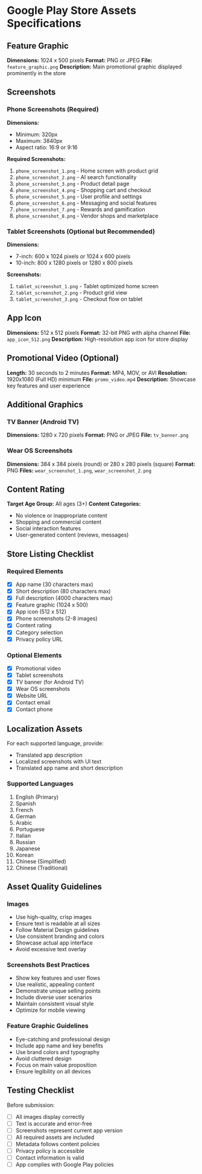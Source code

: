 # Google Play Store Assets Specifications

## Feature Graphic
**Dimensions:** 1024 x 500 pixels
**Format:** PNG or JPEG
**File:** `feature_graphic.png`
**Description:** Main promotional graphic displayed prominently in the store

## Screenshots

### Phone Screenshots (Required)
**Dimensions:** 
- Minimum: 320px
- Maximum: 3840px
- Aspect ratio: 16:9 or 9:16

**Required Screenshots:**
1. `phone_screenshot_1.png` - Home screen with product grid
2. `phone_screenshot_2.png` - AI search functionality
3. `phone_screenshot_3.png` - Product detail page
4. `phone_screenshot_4.png` - Shopping cart and checkout
5. `phone_screenshot_5.png` - User profile and settings
6. `phone_screenshot_6.png` - Messaging and social features
7. `phone_screenshot_7.png` - Rewards and gamification
8. `phone_screenshot_8.png` - Vendor shops and marketplace

### Tablet Screenshots (Optional but Recommended)
**Dimensions:** 
- 7-inch: 600 x 1024 pixels or 1024 x 600 pixels
- 10-inch: 800 x 1280 pixels or 1280 x 800 pixels

**Screenshots:**
1. `tablet_screenshot_1.png` - Tablet optimized home screen
2. `tablet_screenshot_2.png` - Product grid view
3. `tablet_screenshot_3.png` - Checkout flow on tablet

## App Icon
**Dimensions:** 512 x 512 pixels
**Format:** 32-bit PNG with alpha channel
**File:** `app_icon_512.png`
**Description:** High-resolution app icon for store display

## Promotional Video (Optional)
**Length:** 30 seconds to 2 minutes
**Format:** MP4, MOV, or AVI
**Resolution:** 1920x1080 (Full HD) minimum
**File:** `promo_video.mp4`
**Description:** Showcase key features and user experience

## Additional Graphics

### TV Banner (Android TV)
**Dimensions:** 1280 x 720 pixels
**Format:** PNG or JPEG
**File:** `tv_banner.png`

### Wear OS Screenshots
**Dimensions:** 384 x 384 pixels (round) or 280 x 280 pixels (square)
**Format:** PNG
**Files:** `wear_screenshot_1.png`, `wear_screenshot_2.png`

## Content Rating
**Target Age Group:** All ages (3+)
**Content Categories:**
- No violence or inappropriate content
- Shopping and commercial content
- Social interaction features
- User-generated content (reviews, messages)

## Store Listing Checklist

### Required Elements
- [x] App name (30 characters max)
- [x] Short description (80 characters max)  
- [x] Full description (4000 characters max)
- [x] Feature graphic (1024 x 500)
- [x] App icon (512 x 512)
- [x] Phone screenshots (2-8 images)
- [x] Content rating
- [x] Category selection
- [x] Privacy policy URL

### Optional Elements
- [x] Promotional video
- [x] Tablet screenshots
- [x] TV banner (for Android TV)
- [x] Wear OS screenshots
- [x] Website URL
- [x] Contact email
- [x] Contact phone

## Localization Assets

For each supported language, provide:
- Translated app description
- Localized screenshots with UI text
- Translated app name and short description

### Supported Languages
1. English (Primary)
2. Spanish
3. French  
4. German
5. Arabic
6. Portuguese
7. Italian
8. Russian
9. Japanese
10. Korean
11. Chinese (Simplified)
12. Chinese (Traditional)

## Asset Quality Guidelines

### Images
- Use high-quality, crisp images
- Ensure text is readable at all sizes
- Follow Material Design guidelines
- Use consistent branding and colors
- Showcase actual app interface
- Avoid excessive text overlay

### Screenshots Best Practices
- Show key features and user flows
- Use realistic, appealing content
- Demonstrate unique selling points
- Include diverse user scenarios
- Maintain consistent visual style
- Optimize for mobile viewing

### Feature Graphic Guidelines
- Eye-catching and professional design
- Include app name and key benefits
- Use brand colors and typography
- Avoid cluttered design
- Focus on main value proposition
- Ensure legibility on all devices

## Testing Checklist

Before submission:
- [ ] All images display correctly
- [ ] Text is accurate and error-free
- [ ] Screenshots represent current app version
- [ ] All required assets are included
- [ ] Metadata follows content policies
- [ ] Privacy policy is accessible
- [ ] Contact information is valid
- [ ] App complies with Google Play policies